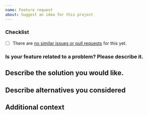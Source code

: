 ```yaml
---
name: Feature request
about: Suggest an idea for this project
---
```


### Checklist

<!-- Please make sure you check all these items before submitting your feature request. -->

- [ ] There are [no similar issues or pull requests](https://github.com/taxprofiler/taxpasta/issues) for this yet.

### Is your feature related to a problem? Please describe it.

<!--
A clear and concise description of what you are trying to achieve.
"I want to be able to [...] but I can't because [...]".
-->

## Describe the solution you would like.

<!--
A clear and concise description of what you would want to happen.
For API changes, try to provide a code snippet of what you would like the new API to
look like.
-->

## Describe alternatives you considered

<!--
Please describe any alternative solutions or features you've considered to solve
your problem and why they wouldn't solve it.
-->

## Additional context

<!-- Provide any additional context, screenshots, tracebacks, etc. about the feature here. -->
